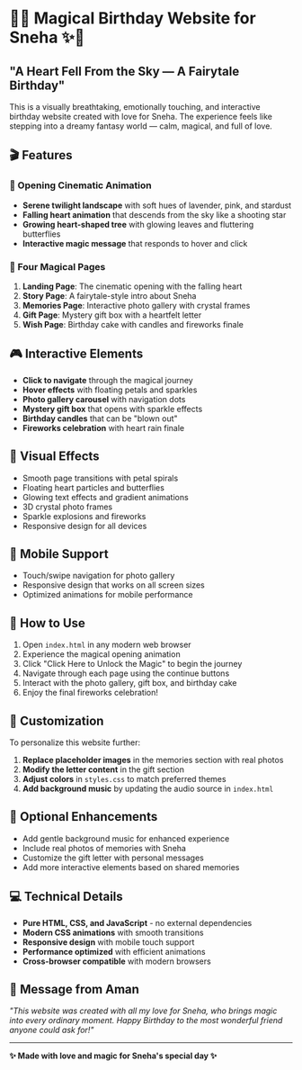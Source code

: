 # 💖✨ Magical Birthday Website for Sneha ✨💖

## "A Heart Fell From the Sky — A Fairytale Birthday"

This is a visually breathtaking, emotionally touching, and interactive birthday website created with love for Sneha. The experience feels like stepping into a dreamy fantasy world — calm, magical, and full of love.

## 🎬 Features

### 🌟 Opening Cinematic Animation
- **Serene twilight landscape** with soft hues of lavender, pink, and stardust
- **Falling heart animation** that descends from the sky like a shooting star
- **Growing heart-shaped tree** with glowing leaves and fluttering butterflies
- **Interactive magic message** that responds to hover and click

### 📖 Four Magical Pages

1. **Landing Page**: The cinematic opening with the falling heart
2. **Story Page**: A fairytale-style intro about Sneha
3. **Memories Page**: Interactive photo gallery with crystal frames
4. **Gift Page**: Mystery gift box with a heartfelt letter
5. **Wish Page**: Birthday cake with candles and fireworks finale

## 🎮 Interactive Elements

- **Click to navigate** through the magical journey
- **Hover effects** with floating petals and sparkles
- **Photo gallery carousel** with navigation dots
- **Mystery gift box** that opens with sparkle effects
- **Birthday candles** that can be "blown out"
- **Fireworks celebration** with heart rain finale

## 🎨 Visual Effects

- Smooth page transitions with petal spirals
- Floating heart particles and butterflies
- Glowing text effects and gradient animations
- 3D crystal photo frames
- Sparkle explosions and fireworks
- Responsive design for all devices

## 📱 Mobile Support

- Touch/swipe navigation for photo gallery
- Responsive design that works on all screen sizes
- Optimized animations for mobile performance

## 🚀 How to Use

1. Open `index.html` in any modern web browser
2. Experience the magical opening animation
3. Click "Click Here to Unlock the Magic" to begin the journey
4. Navigate through each page using the continue buttons
5. Interact with the photo gallery, gift box, and birthday cake
6. Enjoy the final fireworks celebration!

## 💝 Customization

To personalize this website further:

1. **Replace placeholder images** in the memories section with real photos
2. **Modify the letter content** in the gift section
3. **Adjust colors** in `styles.css` to match preferred themes
4. **Add background music** by updating the audio source in `index.html`

## 🎵 Optional Enhancements

- Add gentle background music for enhanced experience
- Include real photos of memories with Sneha
- Customize the gift letter with personal messages
- Add more interactive elements based on shared memories

## 💻 Technical Details

- **Pure HTML, CSS, and JavaScript** - no external dependencies
- **Modern CSS animations** with smooth transitions
- **Responsive design** with mobile touch support
- **Performance optimized** with efficient animations
- **Cross-browser compatible** with modern browsers

## 💖 Message from Aman

*"This website was created with all my love for Sneha, who brings magic into every ordinary moment. Happy Birthday to the most wonderful friend anyone could ask for!"*

---

**✨ Made with love and magic for Sneha's special day ✨**